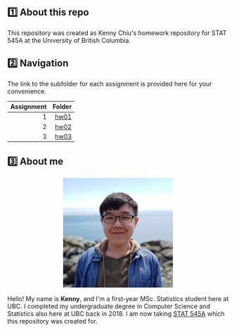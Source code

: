 ## :one: About this repo

This repository was created as Kenny Chiu's homework repository for STAT 545A at the University of British Columbia.


## :two: Navigation

The link to the subfolder for each assignment is provided here for your convenience.

| Assignment | Folder |
| ---: | ---: |
| 1 | [hw01](https://github.com/STAT545-UBC-hw-2019-20/stat545-hw-chiukenny/tree/master/hw01) |
| 2 | [hw02](https://github.com/STAT545-UBC-hw-2019-20/stat545-hw-chiukenny/tree/master/hw02) |
| 3 | [hw03](https://github.com/STAT545-UBC-hw-2019-20/stat545-hw-chiukenny/tree/master/hw03) |


## :three: About me

<p align="center">
  <img width="250" height="250" src="/images/kenny.jpg">
</p>

Hello! My name is **Kenny**, and I'm a first-year MSc. Statistics student here at UBC. I completed my undergraduate degree in Computer Science and Statistics also here at UBC back in 2018. I am now taking [STAT 545A](https://stat545.stat.ubc.ca/) which this repository was created for.